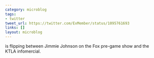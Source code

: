 ```yaml
---
category: microblog
tags:
- twitter
tweet_url: https://twitter.com/ExMember/status/1095761693
links: []
layout: microblog
---
```

is flipping between Jimmie Johnson on the Fox pre-game show and the KTLA infomercial.
